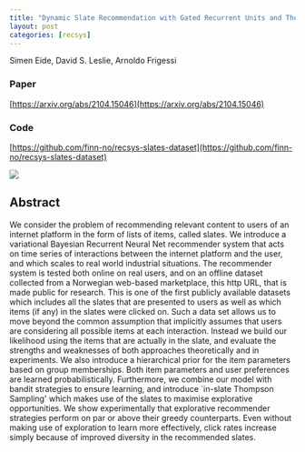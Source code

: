 ```yaml
---
title: "Dynamic Slate Recommendation with Gated Recurrent Units and Thompson Sampling"
layout: post
categories: [recsys]
---
```

Simen Eide, David S. Leslie, Arnoldo Frigessi


### Paper
[https://arxiv.org/abs/2104.15046](https://arxiv.org/abs/2104.15046)

### Code
[https://github.com/finn-no/recsys-slates-dataset](https://github.com/finn-no/recsys-slates-dataset)

![]({{site.baseurl}}/images/interaction_illustration.png)


## Abstract

We consider the problem of recommending relevant content to users of an internet platform in the form of lists of items, called slates. We introduce a variational Bayesian Recurrent Neural Net recommender system that acts on time series of interactions between the internet platform and the user, and which scales to real world industrial situations. The recommender system is tested both online on real users, and on an offline dataset collected from a Norwegian web-based marketplace, this http URL, that is made public for research. This is one of the first publicly available datasets which includes all the slates that are presented to users as well as which items (if any) in the slates were clicked on. Such a data set allows us to move beyond the common assumption that implicitly assumes that users are considering all possible items at each interaction. Instead we build our likelihood using the items that are actually in the slate, and evaluate the strengths and weaknesses of both approaches theoretically and in experiments. We also introduce a hierarchical prior for the item parameters based on group memberships. Both item parameters and user preferences are learned probabilistically. Furthermore, we combine our model with bandit strategies to ensure learning, and introduce `in-slate Thompson Sampling' which makes use of the slates to maximise explorative opportunities. We show experimentally that explorative recommender strategies perform on par or above their greedy counterparts. Even without making use of exploration to learn more effectively, click rates increase simply because of improved diversity in the recommended slates.

